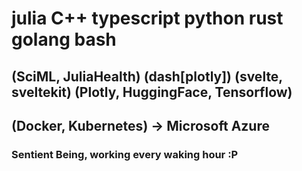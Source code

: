 # julia    C++      typescript           python                              rust    golang   bash
## (SciML, JuliaHealth) (dash[plotly]) (svelte, sveltekit) (Plotly, HuggingFace, Tensorflow)
## (Docker, Kubernetes) -> Microsoft Azure 
### Sentient Being, working every waking hour :P

